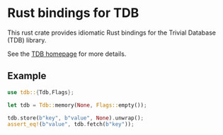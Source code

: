 # Rust bindings for TDB

This rust crate provides idiomatic Rust bindings for the Trivial Database (TDB)
library.

See the [TDB homepage](https://tdb.samba.org/) for more details.

## Example

```rust
use tdb::{Tdb,Flags};

let tdb = Tdb::memory(None, Flags::empty());

tdb.store(b"key", b"value", None).unwrap();
assert_eq!(b"value", tdb.fetch(b"key"));
```
